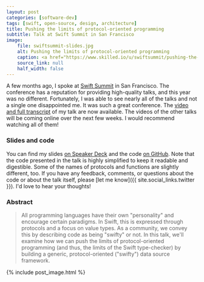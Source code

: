 ```yaml
---
layout: post
categories: [software-dev]
tags: [swift, open-source, design, architecture]
title: Pushing the limits of protocol-oriented programming
subtitle: Talk at Swift Summit in San Francisco
image:
    file: swiftsummit-slides.jpg
    alt: Pushing the limits of protocol-oriented programming
    caption: <a href="https://www.skilled.io/u/swiftsummit/pushing-the-limits-of-protocol-oriented-programming">Watch the video</a>
    source_link: null
    half_width: false
---
```


A few months ago, I spoke at [Swift Summit](https://swiftsummit.com) in San Francisco. The conference has a reputation for providing high-quality talks, and this year was no different. Fortunately, I was able to see nearly all of the talks and not a single one disappointed me. It was such a great conference. The [video and full transcript](https://www.skilled.io/u/swiftsummit/pushing-the-limits-of-protocol-oriented-programming) of my talk are now available. The videos of the other talks will be coming online over the next few weeks. I would recommend watching all of them!

<!--excerpt-->

### Slides and code

You can find my slides [on Speaker Deck](https://speakerdeck.com/jessesquires/pushing-the-limits-of-protocol-oriented-programming) and the code [on GitHub](https://github.com/jessesquires/JSQDataSourcesKit). Note that the code presented in the talk is highly simplified to keep it readable and digestible. Some of the names of protocols and functions are slightly different, too. If you have any feedback, comments, or questions about the code or about the talk itself, please [let me know]({{ site.social_links.twitter }}). I'd love to hear your thoughts!

### Abstract

> All programming languages have their own "personality" and encourage certain paradigms. In Swift, this is expressed through protocols and a focus on value types. As a community, we convey this by describing code as being "swifty" or not. In this talk, we'll examine how we can push the limits of protocol-oriented programming (and thus, the limits of the Swift type-checker) by building a generic, protocol-oriented ("swifty") data source framework.

{% include post_image.html %}
